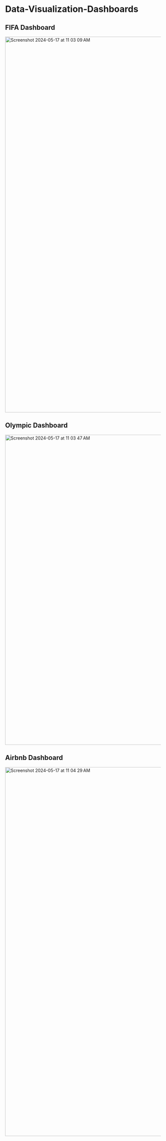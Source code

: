 # Data-Visualization-Dashboards

## FIFA Dashboard
<img width="1212" alt="Screenshot 2024-05-17 at 11 03 09 AM" src="https://github.com/ankitraj999/Tableau-Workbook/assets/13768336/70ef6059-104d-4ee1-a11a-697873a5df35">

## Olympic Dashboard
<img width="1000" alt="Screenshot 2024-05-17 at 11 03 47 AM" src="https://github.com/ankitraj999/Tableau-Workbook/assets/13768336/cd6e44cb-b0e6-4ab7-ab73-7cd03f5f15b9">

## Airbnb Dashboard
<img width="1190" alt="Screenshot 2024-05-17 at 11 04 29 AM" src="https://github.com/ankitraj999/Tableau-Workbook/assets/13768336/1f6f3252-cc87-4ac7-85b6-7935fdb63e07">

